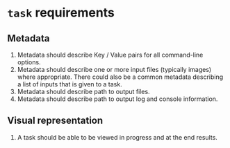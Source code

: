 # `task` requirements

## Metadata

1. Metadata should describe Key / Value pairs for all command-line options.
2. Metadata should describe one or more input files (typically images) where appropriate.  There could also be a common metadata describing a list of inputs that is given to a task.
3. Metadata should describe path to output files.
4. Metadata should describe path to output log and console information.

## Visual representation

1. A task should be able to be viewed in progress and at the end results.